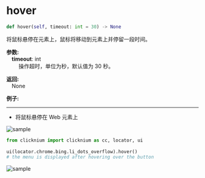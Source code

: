 # hover
```python
def hover(self, timeout: int = 30) -> None
```  

将鼠标悬停在元素上，鼠标将移动到元素上并停留一段时间。

**参数:**    
    &emsp;**timeout**: int  
        &emsp;&emsp; 操作超时，单位为秒，默认值为 30 秒。

**返回:**  
    &emsp;None

**例子:**
***
- 将鼠标悬停在 Web 元素上
  
![sample](../../../img/hover_sample1.png)  

```python
from clicknium import clicknium as cc, locator, ui
    
ui(locator.chrome.bing.li_dots_overflow).hover()
# the menu is displayed after hovering over the button
```
  
![sample](../../../img/hover_sample2.png) 